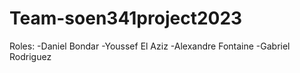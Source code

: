 # Team-soen341project2023


Roles:
-Daniel Bondar
-Youssef El Aziz 
-Alexandre Fontaine 
-Gabriel Rodriguez 
